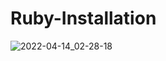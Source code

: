 # Ruby-Installation
![2022-04-14_02-28-18](https://user-images.githubusercontent.com/63915024/163273862-72d18b2f-6f10-4eaa-9233-811b37008cc5.png)
